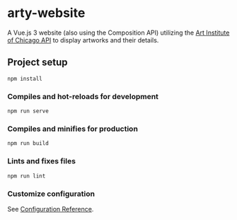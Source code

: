 # arty-website
A Vue.js 3 website (also using the Composition API) utilizing the [Art Institute of Chicago API](https://api.artic.edu/docs/) to display artworks and their details.

## Project setup

```
npm install
```

### Compiles and hot-reloads for development

```
npm run serve
```

### Compiles and minifies for production

```
npm run build
```

### Lints and fixes files

```
npm run lint
```

### Customize configuration

See [Configuration Reference](https://cli.vuejs.org/config/).
